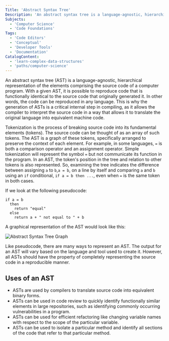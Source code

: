 ```yaml
---
Title: 'Abstract Syntax Tree'
Description: 'An abstract syntax tree is a language-agnostic, hierarchical representation of the elements comprising the source code of a computer program.'
Subjects:
  - 'Computer Science'
  - 'Code Foundations'
Tags:
  - 'Code Editors'
  - 'Conceptual'
  - 'Developer Tools'
  - 'Documentation'
CatalogContent:
  - 'learn-complex-data-structures'
  - 'paths/computer-science'
---
```


An abstract syntax tree (AST) is a language-agnostic, hierarchical representation of the elements comprising the source code of a computer program. With a given AST, it is possible to reproduce code that is functionally identical to the source code that originally generated it. In other words, the code can be reproduced in any language. This is why the generation of ASTs is a critical internal step in compiling, as it allows the compiler to interpret the source code in a way that allows it to translate the original language into equivalent machine code.

Tokenization is the process of breaking source code into its fundamental elements (tokens). The source code can be thought of as an array of such tokens. The AST is a graph of these tokens, specifically arranged to preserve the context of each element. For example, in some languages, `=` is both a comparison operator and an assignment operator. Simple tokenization will represent the symbol `=` but not communicate its function in the program. In an AST, the token's position in the tree and relation to other tokens is also represented. So, examining the tree indicates the difference between assigning `a` to `b`,`a = b`, on a line by itself and comparing `a` and `b` using an `if` conditional, `if a = b then ...`, even when `=` is the same token in both cases.

If we look at the following pseudocode:

```pseudo
if a = b
  then
    return "equal"
  else
    return a + " not equal to " + b
```

A graphical representation of the AST would look like this:

![Abstract Syntax Tree Graph](https://raw.githubusercontent.com/Codecademy/docs/main/media/abstract-syntax-tree.png 'Abstract Syntax Tree Graph')

Like pseudocode, there are many ways to represent an AST. The output for an AST will vary based on the language and tool used to create it. However, all ASTs should have the property of completely representing the source code in a reproducible manner.

## Uses of an AST

- ASTs are used by compilers to translate source code into equivalent binary forms.
- ASTs can be used in code review to quickly identify functionally similar elements in large repositories, such as identifying commonly occurring vulnerabilities in a program.
- ASTs can be used for efficient refactoring like changing variable names with respect to the scope of the particular variable.
- ASTs can be used to isolate a particular method and identify all sections of the code that refer to that particular method.
